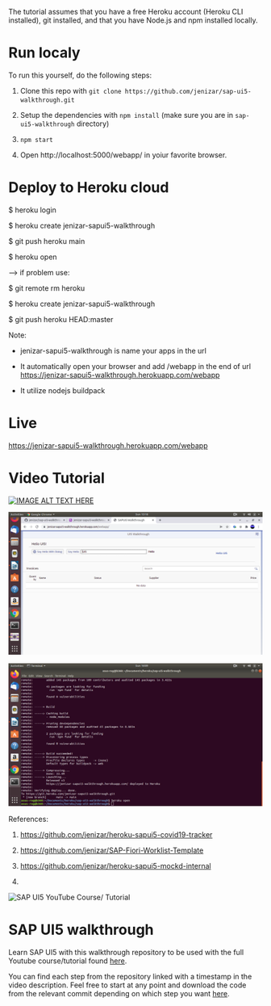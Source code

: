 The tutorial assumes that you have a free Heroku account (Heroku CLI installed), git installed, and that you have Node.js and npm installed locally.

# Run localy

To run this yourself, do the following steps:

1. Clone this repo with `git clone https://github.com/jenizar/sap-ui5-walkthrough.git`

2. Setup the dependencies with `npm install` (make sure you are in `sap-ui5-walkthrough` directory)

3. `npm start`

4. Open http://localhost:5000/webapp/ in yoiur favorite browser.

# Deploy to Heroku cloud

$ heroku login

$ heroku create jenizar-sapui5-walkthrough

$ git push heroku main

$ heroku open

--> if problem use:

$ git remote rm heroku

$ heroku create jenizar-sapui5-walkthrough

$ git push heroku HEAD:master

Note:

- jenizar-sapui5-walkthrough is name your apps in the url

- It automatically open your browser and add /webapp in the end of url https://jenizar-sapui5-walkthrough.herokuapp.com/webapp

- It utilize nodejs buildpack

# Live

https://jenizar-sapui5-walkthrough.herokuapp.com/webapp

# Video Tutorial

[![IMAGE ALT TEXT HERE](http://img.youtube.com/vi/3K-UskBagKg/0.jpg)](http://www.youtube.com/watch?v=3K-UskBagKg)

![alt text](https://github.com/jenizar/sap-ui5-walkthrough/blob/main/Screenshot/Screenshot%20from%202021-12-19%2015-18-09.png)

![alt text](https://github.com/jenizar/sap-ui5-walkthrough/blob/main/Screenshot/Screenshot%20from%202021-12-19%2016-09-08.png)

References:

1. https://github.com/jenizar/heroku-sapui5-covid19-tracker

2. https://github.com/jenizar/SAP-Fiori-Worklist-Template

3. https://github.com/jenizar/heroku-sapui5-mockd-internal
4. 

![SAP UI5 YouTube Course/ Tutorial](https://user-images.githubusercontent.com/19891236/95460237-996b5c00-096c-11eb-9417-b15a384e098c.png)

# SAP UI5 walkthrough

Learn SAP UI5 with this walkthrough repository to be used with the full Youtube course/tutorial found [here](https://youtu.be/mmSB85rWQ3w).
 
You can find each step from the repository linked with a timestamp in the video description. Feel free to start at any point and download the code from the relevant commit depending on which step you want [here](https://github.com/brandoncaulfield/sap-ui5-walkthrough/commits/main).


 
